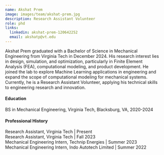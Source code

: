 ```yaml
---
name: Akshat Prem
image: images/team/akshat-prem.jpg
description: Research Assistant Volunteer
role: phd
links:
  linkedin: akshat-prem-120642252
  email: akshatp@vt.edu
---
```


Akshat Prem graduated with a Bachelor of Science in Mechanical Engineering from Virginia Tech in December 2024. His research interest lies in design, simulation, and optimization, particularly in Finite Element Analysis (FEA), computational modeling, and product development. He joined the lab to explore Machine Learning applications in engineering and expand the scope of computational modeling for mechanical systems. Currently, he is a Research Assistant Volunteer, applying his technical skills to engineering research and innovation.
 
#### Education
BS in Mechanical Engineering, Virginia Tech, Blacksburg, VA, 2020-2024

#### Professional History
Research Assistant, Virginia Tech | Present <br>
Research Assistant, Virginia Tech | Fall 2023 <br>
Mechanical Engineering Intern, Technip Energies | Summer 2023 <br>
Mechanical Engineering Intern, Indo Autotech Limited | Summer 2022

